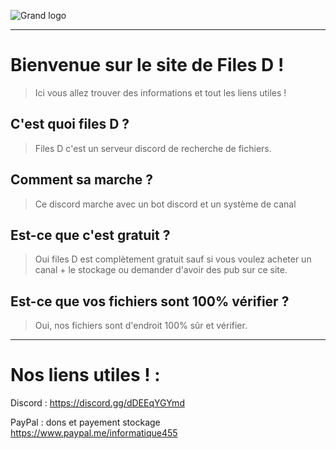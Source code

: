 ![Grand logo]()
____________________________________

Bienvenue sur le site de Files D !
====
>Ici vous allez trouver des informations et tout les liens utiles !

C'est quoi files D ?
----
>Files D c'est un serveur discord de recherche de fichiers.

Comment sa marche ?
----
>Ce discord marche avec un bot discord et un système de canal

Est-ce que c'est gratuit ?
----
>Oui files D est complètement gratuit sauf si vous voulez acheter un canal + le stockage ou demander d'avoir des pub sur ce site.

Est-ce que vos fichiers sont 100% vérifier ?
---- 
>Oui, nos fichiers sont d'endroit 100% sûr et vérifier.

___________________________________

Nos liens utiles ! :
====

Discord : https://discord.gg/dDEEqYGYmd

PayPal : dons et payement stockage https://www.paypal.me/informatique455
